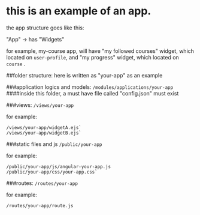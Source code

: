 # this is an example of an app.
the app structure goes like this:

"App" -> has "Widgets" 

for example, my-course app, will have "my followed courses" widget, which located on `user-profile`, and "my progress" widget, which located on `course` . 

##folder structure: 
here is written as "your-app" as an example

###application logics and models:
`/modules/applications/your-app`
####inside this folder, a must have file called "config.json" must exist

###views:
`/views/your-app`

for example:
```
/views/your-app/widgetA.ejs`
/views/your-app/widgetB.ejs`
```

###static files and js
`/public/your-app`

for example:
```
/public/your-app/js/angular-your-app.js 
/public/your-app/css/your-app.css`
```

###routes:
`/routes/your-app`

for example:
```
/routes/your-app/route.js 
```